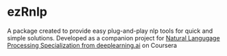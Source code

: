 
# ezRnlp

A package created to provide easy plug-and-play nlp tools for quick and simple solutions.  Developed as a companion project for [Natural Langugage Processing Specialization from deeplearning.ai](https://www.deeplearning.ai/natural-language-processing-specialization/) on Coursera

